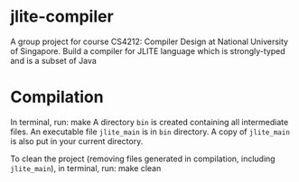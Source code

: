 jlite-compiler
==============

A group project for course CS4212: Compiler Design at National University of Singapore. Build a compiler for JLITE language which is strongly-typed and is a subset of Java

Compilation
=============
In terminal, run:
    make
A directory `bin` is created containing all intermediate files. An executable file `jlite_main` is in `bin` directory. A copy of `jlite_main` is also put in your current directory.

To clean the project (removing files generated in compilation, including `jlite_main`), in terminal, run:
    make clean
